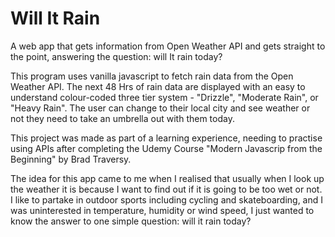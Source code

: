 # Will It Rain
A web app that gets information from Open Weather API and gets straight to the point, answering the question: will It rain today?

This program uses vanilla javascript to fetch rain data from the Open Weather API. The next 48 Hrs of rain data are displayed with an easy to understand colour-coded three tier system - "Drizzle", "Moderate Rain", or "Heavy Rain". The user can change to their local city and see weather or not they need to take an umbrella out with them today.

This project was made as part of a learning experience, needing to practise using APIs after completing the Udemy Course "Modern Javascrip from the Beginning" by Brad Traversy. 

The idea for this app came to me when I realised that usually when I look up the weather it is because I want to find out if it is going to be too wet or not. I like to partake in outdoor sports including cycling and skateboarding, and I was uninterested in temperature, humidity or wind speed, I just wanted to know the answer to one simple question: will it rain today?
